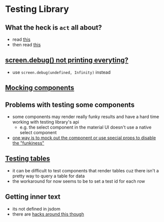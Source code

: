 # Testing Library

## What the heck is `act` all about?

- read [this](https://github.com/threepointone/react-act-examples/blob/master/sync.md)
- then read [this](https://kentcdodds.com/blog/fix-the-not-wrapped-in-act-warning)

## [screen.debug() not printing everyting?](https://github.com/testing-library/react-testing-library/issues/503)

- use `screen.debug(undefined, Infinity)` instead

## [Mocking components](https://ericdcobb.medium.com/advanced-react-component-mocks-with-jest-and-react-testing-library-f1ae8838400b)

## Problems with testing some components

- some components may render really funky results and have a hard time working with testing library's api
  - e.g. the select component in the material UI doesn't use a native select component
- [one way is to mock out the component or use special props to disable the "funkiness"](https://newbedev.com/react-testing-library-on-change-for-material-ui-select-component)

## [Testing tables](https://github.com/testing-library/dom-testing-library/issues/583)

- it can be difficult to test components that render tables cuz there isn't a pretty way to query a table for data
- the workaround for now seems to be to set a test id for each row

## Getting inner text

- its not defined in jsdom
- there are [hacks around this though](https://stackoverflow.com/questions/47902335/innertext-is-undefined-in-jest-test)
